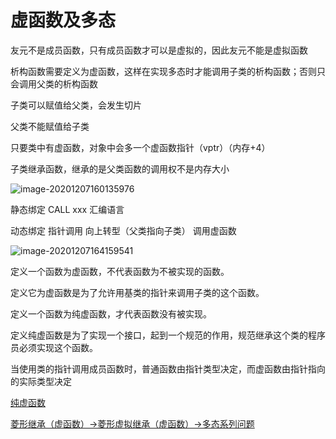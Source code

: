 # 虚函数及多态

友元不是成员函数，只有成员函数才可以是虚拟的，因此友元不能是虚拟函数

析构函数需要定义为虚函数，这样在实现多态时才能调用子类的析构函数；否则只会调用父类的析构函数

子类可以赋值给父类，会发生切片

父类不能赋值给子类

只要类中有虚函数，对象中会多一个虚函数指针（vptr）（内存+4）

子类继承函数，继承的是父类函数的调用权不是内存大小

![image-20201207160135976](E:\组会\C++\虚函数及多态.assets\image-20201207160135976.png)

静态绑定 CALL xxx 汇编语言

动态绑定 指针调用 向上转型（父类指向子类） 调用虚函数

![image-20201207164159541](E:\组会\C++\虚函数及多态.assets\image-20201207164159541.png)

定义一个函数为虚函数，不代表函数为不被实现的函数。

定义它为虚函数是为了允许用基类的指针来调用子类的这个函数。

定义一个函数为纯虚函数，才代表函数没有被实现。

定义纯虚函数是为了实现一个接口，起到一个规范的作用，规范继承这个类的程序员必须实现这个函数。

当使用类的指针调用成员函数时，普通函数由指针类型决定，而虚函数由指针指向的实际类型决定

[纯虚函数](https://zhuanlan.zhihu.com/p/37331092)

[菱形继承（虚函数）->菱形虚拟继承（虚函数）->多态系列问题](https://blog.csdn.net/Quinn0918/article/details/76186650)

